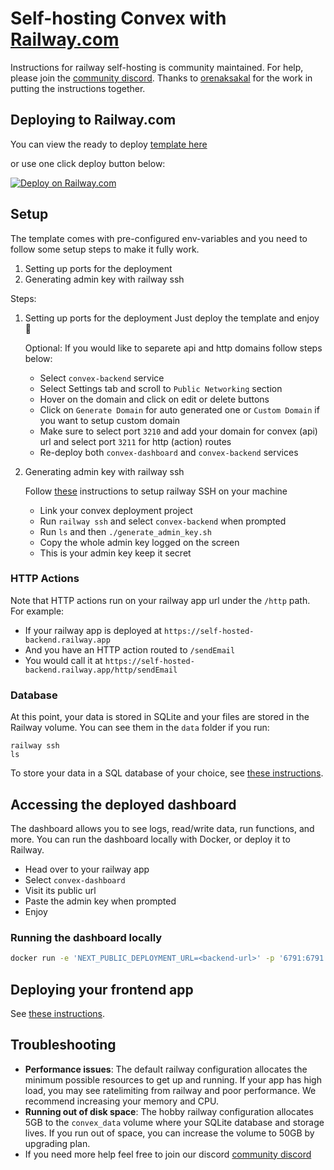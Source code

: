 # Self-hosting Convex with [Railway.com](https://railway.com/)

Instructions for railway self-hosting is community maintained. For help, please
join the [community discord](https://convex.dev/community). Thanks to
[orenaksakal](https://github.com/orenaksakal) for the work in putting the
instructions together.

## Deploying to Railway.com

You can view the ready to deploy
[template here](https://railway.com/template/OKpPqB)

or use one click deploy button below:

[![Deploy on Railway.com](https://railway.com/button.svg)](https://railway.com/template/OKpPqB)

## Setup

The template comes with pre-configured env-variables and you need to follow some
setup steps to make it fully work.

1. Setting up ports for the deployment
2. Generating admin key with railway ssh

Steps:

1. Setting up ports for the deployment
   Just deploy the template and enjoy 🚀
   
   Optional: If you would like to separete api and http domains follow steps below:

   - Select `convex-backend` service
   - Select Settings tab and scroll to `Public Networking` section
   - Hover on the domain and click on edit or delete buttons
   - Click on `Generate Domain` for auto generated one or `Custom Domain` if you
     want to setup custom domain
   - Make sure to select port `3210` and add your domain for convex (api) url and select port `3211` for http (action) routes
   - Re-deploy both `convex-dashboard` and `convex-backend` services

3. Generating admin key with railway ssh

   Follow [these](https://blog.railway.com/p/ssh#how-to-ssh-on-railway)
   instructions to setup railway SSH on your machine

   - Link your convex deployment project
   - Run `railway ssh` and select `convex-backend` when prompted
   - Run `ls` and then `./generate_admin_key.sh`
   - Copy the whole admin key logged on the screen
   - This is your admin key keep it secret

### HTTP Actions

Note that HTTP actions run on your railway app url under the `/http` path. For
example:

- If your railway app is deployed at `https://self-hosted-backend.railway.app`
- And you have an HTTP action routed to `/sendEmail`
- You would call it at `https://self-hosted-backend.railway.app/http/sendEmail`

### Database

At this point, your data is stored in SQLite and your files are stored in the
Railway volume. You can see them in the `data` folder if you run:

```
railway ssh
ls
```

To store your data in a SQL database of your choice, see
[these instructions](https://github.com/get-convex/convex-backend/tree/main/self-hosted/README.md#running-the-database-on-postgres--or-mysql).

## Accessing the deployed dashboard

The dashboard allows you to see logs, read/write data, run functions, and more.
You can run the dashboard locally with Docker, or deploy it to Railway.

- Head over to your railway app
- Select `convex-dashboard`
- Visit its public url
- Paste the admin key when prompted
- Enjoy

### Running the dashboard locally

```sh
docker run -e 'NEXT_PUBLIC_DEPLOYMENT_URL=<backend-url>' -p '6791:6791' 'ghcr.io/get-convex/convex-dashboard:latest'
```

## Deploying your frontend app

See
[these instructions](https://github.com/get-convex/convex-backend/tree/main/self-hosted/README.md#deploying-your-frontend-app).

## Troubleshooting

- **Performance issues**: The default railway configuration allocates the
  minimum possible resources to get up and running. If your app has high load,
  you may see ratelimiting from railway and poor performance. We recommend
  increasing your memory and CPU.
- **Running out of disk space**: The hobby railway configuration allocates 5GB
  to the `convex_data` volume where your SQLite database and storage lives. If
  you run out of space, you can increase the volume to 50GB by upgrading plan.
- If you need more help feel free to join our discord
  [community discord](https://convex.dev/community)
